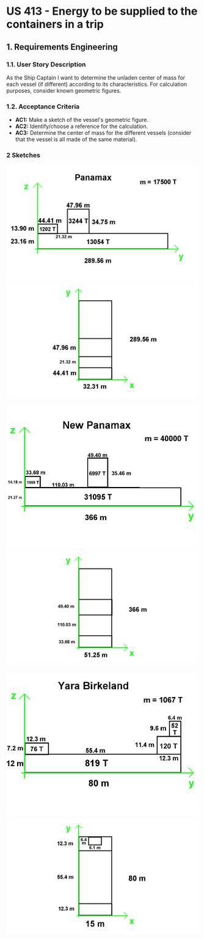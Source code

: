 # US 413 - Energy to be supplied to the containers in a trip

## 1. Requirements Engineering


### 1.1. User Story Description


As the Ship Captain I want to determine the unladen center of mass for each vessel (if different) according to its characteristics. For calculation purposes, consider known geometric figures.


### 1.2. Acceptance Criteria

* **AC1:** Make a sketch of the vessel's geometric figure.
* **AC2:** Identify/choose a reference for the calculation.
* **AC3:** Determine the center of mass for the different vessels (consider that the vessel is all made of the same material).

### 2 Sketches

![Panamax_lado](Panamax_lado.png)
![Panamax_cima](Panamax_cima.png)

![NewPanamax_lado](NewPanamax_lado.png)
![NewPanamax_cima](NewPanamax_cima.png)

![YaraBirkeland_lado](YaraBirkeland_lado.png)
![YaraBirkeland_cima](YaraBirkeland_cima.png)